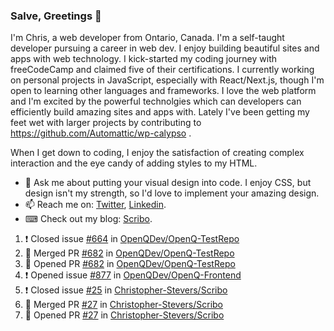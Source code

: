 ### Salve, Greetings 👋

I'm Chris, a web developer from Ontario, Canada. I'm a self-taught developer pursuing a career in web dev. I enjoy building beautiful sites and apps with web technology.
I kick-started my coding journey with freeCodeCamp and claimed five of their certifications.  I currently working on personal projects in JavaScript, especially with React/Next.js, though I'm open to learning other languages and frameworks. I love the web platform and I'm excited by the powerful technolgies which can developers can efficiently build amazing sites and apps with. Lately I've been getting my feet wet with larger projects by contributing to https://github.com/Automattic/wp-calypso .

When I get down to coding, I enjoy the satisfaction of creating complex interaction and the eye candy of adding styles to my HTML. 

- 💬 Ask me about putting your visual design into code. I enjoy CSS, but design isn't my strength, so I'd love to implement your amazing design.
- 📫 Reach me on: [Twitter](https://twitter.com/Christo28120856), [Linkedin](https://www.linkedin.com/in/christopher-stevers-07b9a5204/).
- ⌨ Check out my blog: [Scribo](https://christopherstevers.cf).
<!--
**Christopher-Stevers/Christopher-Stevers** is a ✨ _special_ ✨ repository because its `README.md` (this file) appears on your GitHub profile.

Here are some ideas to get you started:

- 🔭 I’m currently working on ...
- 🌱 I’m currently learning ...
- 👯 I’m looking to collaborate on ...
- 🤔 I’m looking for help with ...
- 😄 Pronouns: ...
- ⚡ Fun fact: ...
-->

<!--START_SECTION:activity-->
1. ❗️ Closed issue [#664](https://github.com/OpenQDev/OpenQ-TestRepo/issues/664) in [OpenQDev/OpenQ-TestRepo](https://github.com/OpenQDev/OpenQ-TestRepo)
2. 🎉 Merged PR [#682](https://github.com/OpenQDev/OpenQ-TestRepo/pull/682) in [OpenQDev/OpenQ-TestRepo](https://github.com/OpenQDev/OpenQ-TestRepo)
3. 💪 Opened PR [#682](https://github.com/OpenQDev/OpenQ-TestRepo/pull/682) in [OpenQDev/OpenQ-TestRepo](https://github.com/OpenQDev/OpenQ-TestRepo)
4. ❗️ Opened issue [#877](https://github.com/OpenQDev/OpenQ-Frontend/issues/877) in [OpenQDev/OpenQ-Frontend](https://github.com/OpenQDev/OpenQ-Frontend)
5. ❗️ Closed issue [#25](https://github.com/Christopher-Stevers/Scribo/issues/25) in [Christopher-Stevers/Scribo](https://github.com/Christopher-Stevers/Scribo)
6. 🎉 Merged PR [#27](https://github.com/Christopher-Stevers/Scribo/pull/27) in [Christopher-Stevers/Scribo](https://github.com/Christopher-Stevers/Scribo)
7. 💪 Opened PR [#27](https://github.com/Christopher-Stevers/Scribo/pull/27) in [Christopher-Stevers/Scribo](https://github.com/Christopher-Stevers/Scribo)
<!--END_SECTION:activity-->
